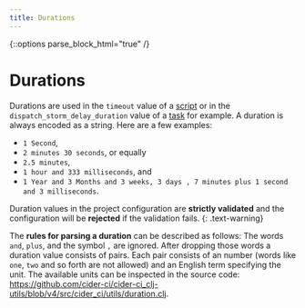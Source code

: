 ```yaml
---
title: Durations
---
```

{::options parse_block_html="true" /}

# Durations

Durations are used in the `timeout` value of a [script] or in the
`dispatch_storm_delay_duration` value of a [task] for example.
A duration is always encoded as a string. Here are a few examples:

* `1 Second`,
* `2 minutes 30 seconds`, or equally
* `2.5 minutes`,
* `1 hour and 333 milliseconds`, and
* `1 Year and 3 Months and 3 weeks, 3 days , 7 minutes plus 1 second and 3 milliseconds`.

Duration values in the project configuration are **strictly validated** and the
configuration will be **rejected** if the validation fails.
{: .text-warning}

The **rules for parsing a duration** can be described as follows: The words
`and`, `plus`, and the symbol `,` are ignored. After dropping those words
a  duration value consists of pairs. Each pair consists of an number (words
like `one`, `two` and so forth are not allowed) and an English term specifying
the unit. The available units can be inspected in the source code:
<https://github.com/cider-ci/cider-ci_clj-utils/blob/v4/src/cider_ci/utils/duration.clj>.


  [script]: /project-configuration/specification/script.html
  [task]: /project-configuration/specification/task.html
